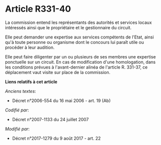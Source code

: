 # Article R331-40

La commission entend les représentants des autorités et services locaux intéressés ainsi que le propriétaire et le
gestionnaire du circuit.

Elle peut demander une expertise aux services compétents de l'Etat, ainsi qu'à toute personne ou organisme dont le concours
lui paraît utile ou procéder à leur audition.

Elle peut faire diligenter par un ou plusieurs de ses membres une expertise ponctuelle sur un circuit. En cas de modification
d'une homologation, dans les conditions prévues à l'avant-dernier alinéa de l'article R. 331-37, ce déplacement vaut visite
sur place de la commission.

**Liens relatifs à cet article**

_Anciens textes_:

  - Décret n°2006-554 du 16 mai 2006 - art. 19 (Ab)

_Codifié par_:

  - Décret n°2007-1133 du 24 juillet 2007

_Modifié par_:

  - Décret n°2017-1279 du 9 août 2017 - art. 22
